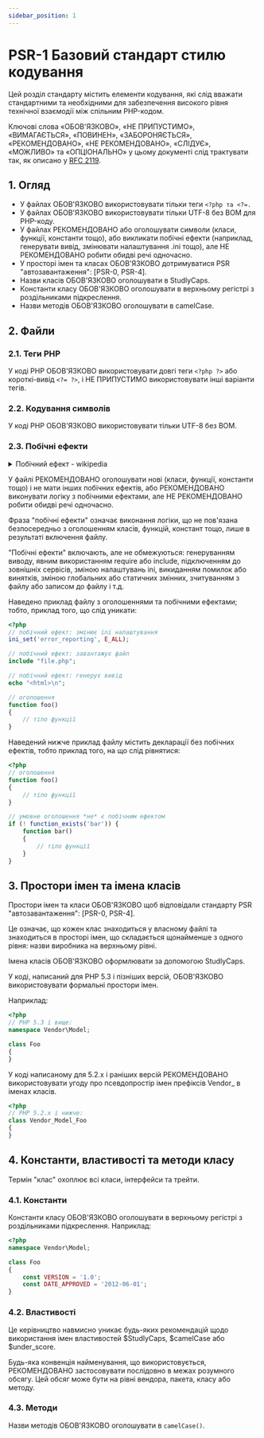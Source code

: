 ```yaml
---
sidebar_position: 1
---
```


# PSR-1 Базовий стандарт стилю кодування

Цей розділ стандарту містить елементи кодування, які слід вважати стандартними та необхідними для забезпечення 
високого рівня технічної взаємодії між спільним PHP-кодом.

Ключові слова
«ОБОВ'ЯЗКОВО», «НЕ ПРИПУСТИМО», 
«ВИМАГАЄТЬСЯ», 
«ПОВИНЕН», «ЗАБОРОНЯЄТЬСЯ», 
«РЕКОМЕНДОВАНО», «НЕ РЕКОМЕНДОВАНО», 
«СЛІДУЄ», «МОЖЛИВО» та «ОПЦІОНАЛЬНО»
у цьому документі слід трактувати так, як описано у [RFC 2119](http://www.ietf.org/rfc/rfc2119.txt).

##  1. Огляд

* У файлах ОБОВ'ЯЗКОВО використовувати тільки теги `<?php та <?=.`
* У файлах ОБОВ'ЯЗКОВО використовувати тільки UTF-8 без BOM для PHP-коду.
* У файлах РЕКОМЕНДОВАНО або оголошувати символи (класи, функції, константи тощо), або викликати побічні ефекти 
(наприклад, генерувати вивід, змінювати налаштування .ini тощо), але НЕ РЕКОМЕНДОВАНО робити обидві речі одночасно.
* У просторі імен та класах ОБОВ'ЯЗКОВО дотримуватися PSR "автозавантаження": [PSR-0, PSR-4].
* Назви класів ОБОВ'ЯЗКОВО оголошувати в StudlyCaps.
* Константи класу ОБОВ'ЯЗКОВО оголошувати в верхньому регістрі з роздільниками підкреслення.
* Назви методів ОБОВ'ЯЗКОВО оголошувати в camelCase.
  
## 2. Файли

### 2.1. Теги PHP

У коді PHP ОБОВ'ЯЗКОВО використовувати довгі теги `<?php ?>` або короткі-вивід `<?= ?>`, 
і НЕ ПРИПУСТИМО використовувати інші варіанти тегів.

### 2.2. Кодування символів

У коді PHP ОБОВ'ЯЗКОВО використовувати тільки UTF-8 без BOM.

### 2.3. Побічні ефекти

<details>
  <summary>Побічний ефект - wikipedia</summary>
  <div>
    <a href="https://uk.wikipedia.org/wiki/Побічний_ефект_(програмування)">Побічний ефект - wikipedia</a>
    <br/>
    <p>
      Функція або вираз має побічний ефект, якщо, на додаток до повернення значення, вони змінюють якийсь стан 
      програми або проводять видиму взаємодію з викликальною функцією або зовнішнім світом. Наприклад, функція може 
      змінювати глобальну або статичну змінну, змінювати один зі своїх аргументів, спричиняти виняткову ситуацію, 
      виводити дані на пристрій виведення або у файл, читати дані або викликати інші функції з побічними ефектами. 
      За наявності побічних ефектів, поведінка програми залежить від історії; тобто порядок обчислень має значення. 
      Розуміння програми з побічними ефектами вимагає знання про контекст та історію; навіть при наявності цих знань 
      важко добрати перебіг програми, а також зневадити її.
    </p>
    <p>
      Побічні ефекти — найзвичніший спосіб взаємодії з зовнішнім світом (людьми, файловою системою, іншими комп'ютерами 
      в мережі). Ступінь використання побічних ефектів залежить від парадигми програмування. Імперативне програмування 
      відоме частим використанням побічних ефектів. У функціональному програмуванні побічні ефекти використовують зрідка. 
      Функціональні мови такі як Standard ML або Scheme не забороняють побічні ефекти, але зазвичай програмісти уникають їх.
      Функціональна мова Haskell обмежує побічні ефекти через статичну систему типізації; вона використовує концепцію монад.
    </p>
    <p>
      Розробники користуючись мовою асемблера мають зважати на приховані побічні ефекти — інструкції, які змінюють 
      частину стану процесора без зазначення цього в своїх назвах. Класичний приклад прихованого побічного ефекту — 
      арифметична інструкція, яка явно змінює регістр (явний ефект (англ. overt effect)) і неявно змінює коди умов 
      (прихований побічний ефект). Наприклад, прапорці, що вказують на те, що в результаті отримано нуль або переповнення. 
      Один з недоліків набору інструкцій з багатьма побічними ефектами полягає в можливості впливу на одну частинку стану, 
      наприклад коди умов, тоді коли вимога оновлювати ці стани послідовно може стати вузьким місцем швидкодії. 
      Проблема постає особливо гостро на процесорах розроблених з конвеєром команд (з 1990) або з позачерговим виконанням. 
      Такі процесори можуть потребувати додаткову схему для перевірки на побічні ефекти і зупиняти конвеєр, 
      якщо наступна інструкція залежить від наслідків цих ефектів.
    </p>
  </div>
</details>

У файлі РЕКОМЕНДОВАНО оголошувати нові (класи, функції, константи тощо) і не мати інших побічних ефектів, 
або РЕКОМЕНДОВАНО виконувати логіку з побічними ефектами, але НЕ РЕКОМЕНДОВАНО робити обидві речі одночасно.

Фраза "побічні ефекти" означає виконання логіки, що не пов'язана безпосередньо з оголошенням класів, функцій, 
констант тощо, лише в результаті включення файлу.

"Побічні ефекти" включають, але не обмежуються: генеруванням виводу, явним використанням require або include, 
підключенням до зовнішніх сервісів, зміною налаштувань ini, викиданням помилок або винятків, зміною глобальних 
або статичних змінних, зчитуванням з файлу або записом до файлу і т.д.

Наведено приклад файлу з оголошеннями та побічними ефектами; тобто, приклад того, що слід уникати:

```php
<?php
// побічний ефект: змінює ini налаштування
ini_set('error_reporting', E_ALL);

// побічний ефект: завантажує файл
include "file.php";

// побічний ефект: генерує вивід
echo "<html>\n";

// оголошення
function foo()
{
    // тіло функції
}
```

Наведений нижче приклад файлу містить декларації без побічних ефектів, тобто приклад того, на що слід рівнятися:

```php
<?php
// оголошення
function foo()
{
    // тіло функції
}

// умовне оголошення *не* є побічним ефектом
if (! function_exists('bar')) {
    function bar()
    {
        // тіло функції
    }
}
```

## 3. Простори імен та імена класів

Простори імен та класи ОБОВ'ЯЗКОВО щоб відповідали стандарту PSR "автозавантаження": [PSR-0, PSR-4].

Це означає, що кожен клас знаходиться у власному файлі та знаходиться в просторі імен, що складається 
щонайменше з одного рівня: назви виробника на верхньому рівні.

Імена класів ОБОВ'ЯЗКОВО оформлювати за допомогою StudlyCaps.

У коді, написаний для PHP 5.3 і пізніших версій, ОБОВ'ЯЗКОВО використовувати формальні простори імен.

Наприклад:

```php
<?php
// PHP 5.3 і вище:
namespace Vendor\Model;

class Foo
{
}
```

У коді написаному для 5.2.x і раніших версій РЕКОМЕНДОВАНО використовувати угоду про псевдопростір імен префіксів 
Vendor_ в іменах класів.

```php
<?php
// PHP 5.2.x і нижче:
class Vendor_Model_Foo
{
}
```

## 4. Константи, властивості та методи класу

Термін "клас" охоплює всі класи, інтерфейси та трейти.

### 4.1. Константи

Константи класу ОБОВ'ЯЗКОВО оголошувати в верхньому регістрі з роздільниками підкреслення. Наприклад:

```php
<?php
namespace Vendor\Model;

class Foo
{
    const VERSION = '1.0';
    const DATE_APPROVED = '2012-06-01';
}
```

### 4.2. Властивості

Це керівництво навмисно уникає будь-яких рекомендацій щодо використання імен 
властивостей $StudlyCaps, $camelCase або $under_score.

Будь-яка конвенція найменування, що використовується, РЕКОМЕНДОВАНО застосовувати послідовно в межах розумного обсягу. 
Цей обсяг може бути на рівні вендора, пакета, класу або методу.

### 4.3. Методи

Назви методів ОБОВ'ЯЗКОВО оголошувати в `camelCase()`.